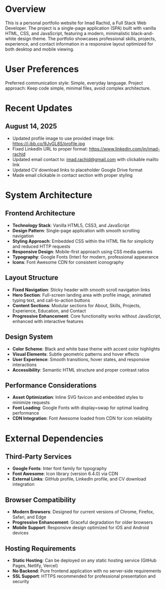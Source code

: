 # Overview

This is a personal portfolio website for Imad Rachid, a Full Stack Web Developer. The project is a single-page application (SPA) built with vanilla HTML, CSS, and JavaScript, featuring a modern, minimalistic black-and-white design theme. The portfolio showcases professional skills, projects, experience, and contact information in a responsive layout optimized for both desktop and mobile viewing.

# User Preferences

Preferred communication style: Simple, everyday language.
Project approach: Keep code simple, minimal files, avoid complex architecture.

# Recent Updates

## August 14, 2025
- Updated profile image to use provided image link: https://i.ibb.co/9JvGL8S/profile.jpg
- Fixed LinkedIn URL to proper format: https://www.linkedin.com/in/imad-rachid
- Updated email contact to: imad.rachid@gmail.com with clickable mailto link
- Updated CV download links to placeholder Google Drive format
- Made email clickable in contact section with proper styling

# System Architecture

## Frontend Architecture
- **Technology Stack**: Vanilla HTML5, CSS3, and JavaScript
- **Design Pattern**: Single-page application with smooth scrolling navigation
- **Styling Approach**: Embedded CSS within the HTML file for simplicity and reduced HTTP requests
- **Responsive Design**: Mobile-first approach using CSS media queries
- **Typography**: Google Fonts (Inter) for modern, professional appearance
- **Icons**: Font Awesome CDN for consistent iconography

## Layout Structure
- **Fixed Navigation**: Sticky header with smooth scroll navigation links
- **Hero Section**: Full-screen landing area with profile image, animated typing text, and call-to-action buttons
- **Content Sections**: Modular sections for About, Skills, Projects, Experience, Education, and Contact
- **Progressive Enhancement**: Core functionality works without JavaScript, enhanced with interactive features

## Design System
- **Color Scheme**: Black and white base theme with accent color highlights
- **Visual Elements**: Subtle geometric patterns and hover effects
- **User Experience**: Smooth transitions, hover states, and responsive interactions
- **Accessibility**: Semantic HTML structure and proper contrast ratios

## Performance Considerations
- **Asset Optimization**: Inline SVG favicon and embedded styles to minimize requests
- **Font Loading**: Google Fonts with display=swap for optimal loading performance
- **CDN Integration**: Font Awesome loaded from CDN for icon reliability

# External Dependencies

## Third-Party Services
- **Google Fonts**: Inter font family for typography
- **Font Awesome**: Icon library (version 6.4.0) via CDN
- **External Links**: GitHub profile, LinkedIn profile, and CV download integration

## Browser Compatibility
- **Modern Browsers**: Designed for current versions of Chrome, Firefox, Safari, and Edge
- **Progressive Enhancement**: Graceful degradation for older browsers
- **Mobile Support**: Responsive design optimized for iOS and Android devices

## Hosting Requirements
- **Static Hosting**: Can be deployed on any static hosting service (GitHub Pages, Netlify, Vercel)
- **No Backend**: Pure frontend application with no server-side requirements
- **SSL Support**: HTTPS recommended for professional presentation and security